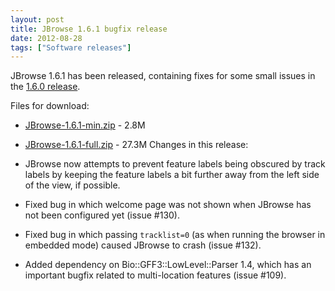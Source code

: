 ```yaml
---
layout: post
title: JBrowse 1.6.1 bugfix release
date: 2012-08-28
tags: ["Software releases"]
---
```


JBrowse 1.6.1 has been released, containing fixes for some small issues in the [1.6.0 release](http://jbrowse.org/jbrowse-1-6-0-released-includes-feature-descriptions-and-more/ "JBrowse 1.6.0 released, includes feature descriptions and more!").

Files for download:

*   [JBrowse-1.6.1-min.zip](/wordpress/wp-content/plugins/download-monitor/download.php?id=16 "download JBrowse-1.6.1-min.zip") - 2.8M
*   [JBrowse-1.6.1-full.zip](http://jbrowse.org/wordpress/wp-content/plugins/download-monitor/download.php?id=15 "download JBrowse-1.6.1-full.zip") - 27.3M
Changes in this release:

*   JBrowse now attempts to prevent feature labels being obscured by
track labels by keeping the feature labels a bit further away from
the left side of the view, if possible.
*   Fixed bug in which welcome page was not shown when JBrowse has not
been configured yet (issue #130).
*   Fixed bug in which passing `tracklist=0` (as when running the
browser in embedded mode) caused JBrowse to crash (issue #132).
*   Added dependency on Bio::GFF3::LowLevel::Parser 1.4, which has an
important bugfix related to multi-location features (issue #109).